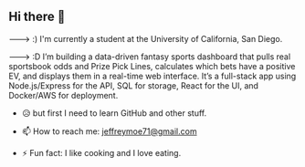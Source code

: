 ## Hi there 👋

---> :) I'm currently a student at the University of California, San Diego.
  
---> :D I’m building a data-driven fantasy sports dashboard that pulls real sportsbook odds and Prize Pick Lines, calculates which bets have a positive EV, and displays them in a real-time web interface. It’s a full-stack app using Node.js/Express for the API, SQL for storage, React for the UI, and Docker/AWS for deployment.

- :disappointed_relieved: but first I need to learn GitHub and other stuff.

- 📫 How to reach me: jeffreymoe71@gmail.com
- ⚡ Fun fact: I like cooking and I love eating.

